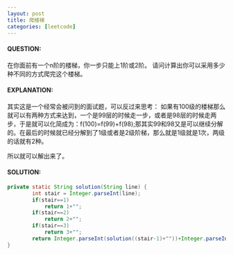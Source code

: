 ```yaml
---
layout: post
title: 爬楼梯
categories: [leetcode]
---
```


#### QUESTION:

在你面前有一个n阶的楼梯，你一步只能上1阶或2阶。
请问计算出你可以采用多少种不同的方式爬完这个楼梯。

#### EXPLANATION:

其实这是一个经常会被问到的面试题，可以反过来思考：
如果有100级的楼梯那么就可以有两种方式来达到，一个是99层的时候走一步，或者是98层的时候走两步，于是就可以化简成为：f(100)=f(99)+f(98);那其实99和98又是可以继续分解的。在最后的时候就已经分解到了1级或者是2级阶梯，那么就是1级就是1次，两级的话就有2种。

所以就可以解出来了。

#### SOLUTION:

```JAVA
private static String solution(String line) {
        int stair = Integer.parseInt(line);
        if(stair==1)
            return 1+"";
        if(stair==2)
            return 2+"";
        if(stair==3)
            return 3+"";
        return Integer.parseInt(solution((stair-1)+""))+Integer.parseInt(solution((stair-2)+""))+"";
}
```

